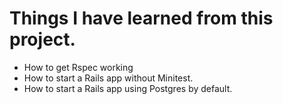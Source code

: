 # Things I have learned from this project.

* How to get Rspec working
* How to start a Rails app without Minitest.
* How to start a Rails app using Postgres by default.

